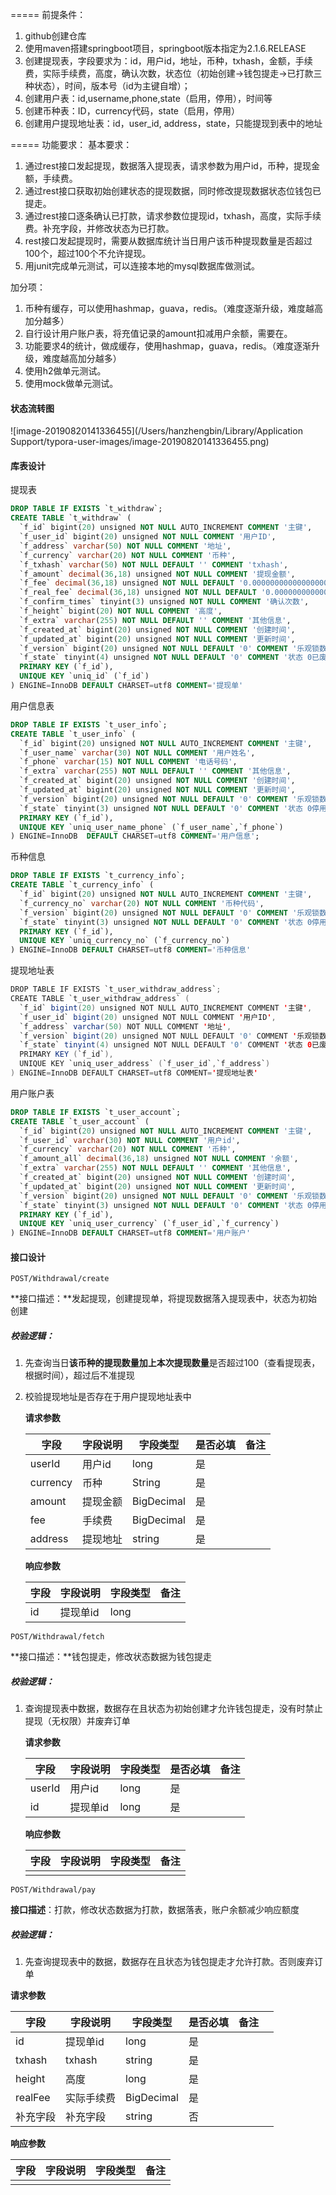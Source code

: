 ===== 前提条件：

1. github创建仓库
2. 使用maven搭建springboot项目，springboot版本指定为2.1.6.RELEASE
3. 创建提现表，字段要求为：id，用户id，地址，币种，txhash，金额，手续费，实际手续费，高度，确认次数，状态位（初始创建->钱包提走->已打款三种状态），时间，版本号（id为主键自增）；
4. 创建用户表：id,username,phone,state（启用，停用），时间等
5. 创建币种表：ID，currency代码，state（启用，停用）
6. 创建用户提现地址表：id，user_id, address，state，只能提现到表中的地址

===== 功能要求：
基本要求：

1. 通过rest接口发起提现，数据落入提现表，请求参数为用户id，币种，提现金额，手续费。
2. 通过rest接口获取初始创建状态的提现数据，同时修改提现数据状态位钱包已提走。
3. 通过rest接口逐条确认已打款，请求参数位提现id，txhash，高度，实际手续费。补充字段，并修改状态为已打款。
4. rest接口发起提现时，需要从数据库统计当日用户该币种提现数量是否超过100个，超过100个不允许提现。
5. 用junit完成单元测试，可以连接本地的mysql数据库做测试。

加分项：

1. 币种有缓存，可以使用hashmap，guava，redis。（难度逐渐升级，难度越高加分越多）
2. 自行设计用户账户表，将充值记录的amount扣减用户余额，需要在。
3. 功能要求4的统计，做成缓存，使用hashmap，guava，redis。（难度逐渐升级，难度越高加分越多）
4. 使用h2做单元测试。
5. 使用mock做单元测试。



#### 状态流转图

![image-20190820141336455](/Users/hanzhengbin/Library/Application Support/typora-user-images/image-20190820141336455.png)

#### 库表设计

提现表

```sql
DROP TABLE IF EXISTS `t_withdraw`;
CREATE TABLE `t_withdraw` (
  `f_id` bigint(20) unsigned NOT NULL AUTO_INCREMENT COMMENT '主键',
  `f_user_id` bigint(20) unsigned NOT NULL COMMENT '用户ID',
  `f_address` varchar(50) NOT NULL COMMENT '地址',
  `f_currency` varchar(20) NOT NULL COMMENT '币种',
  `f_txhash` varchar(50) NOT NULL DEFAULT '' COMMENT 'txhash',
  `f_amount` decimal(36,18) unsigned NOT NULL COMMENT '提现金额',
  `f_fee` decimal(36,18) unsigned NOT NULL DEFAULT '0.000000000000000000' COMMENT '手续费',
  `f_real_fee` decimal(36,18) unsigned NOT NULL DEFAULT '0.000000000000000000' COMMENT '实际手续费',
  `f_confirm_times` tinyint(3) unsigned NOT NULL COMMENT '确认次数',
  `f_height` bigint(20) NOT NULL COMMENT '高度',
  `f_extra` varchar(255) NOT NULL DEFAULT '' COMMENT '其他信息',
  `f_created_at` bigint(20) unsigned NOT NULL COMMENT '创建时间',
  `f_updated_at` bigint(20) unsigned NOT NULL COMMENT '更新时间',
  `f_version` bigint(20) unsigned NOT NULL DEFAULT '0' COMMENT '乐观锁数据版本',
  `f_state` tinyint(4) unsigned NOT NULL DEFAULT '0' COMMENT '状态 0已废弃 1初始创建  2钱包提走 3已打款 ',
  PRIMARY KEY (`f_id`),
  UNIQUE KEY `uniq_id` (`f_id`)
) ENGINE=InnoDB DEFAULT CHARSET=utf8 COMMENT='提现单'
```

用户信息表

```sql
DROP TABLE IF EXISTS `t_user_info`;
CREATE TABLE `t_user_info` (
  `f_id` bigint(20) unsigned NOT NULL AUTO_INCREMENT COMMENT '主键',
  `f_user_name` varchar(30) NOT NULL COMMENT '用户姓名',
  `f_phone` varchar(15) NOT NULL COMMENT '电话号码',
  `f_extra` varchar(255) NOT NULL DEFAULT '' COMMENT '其他信息',
  `f_created_at` bigint(20) unsigned NOT NULL COMMENT '创建时间',
  `f_updated_at` bigint(20) unsigned NOT NULL COMMENT '更新时间',
  `f_version` bigint(20) unsigned NOT NULL DEFAULT '0' COMMENT '乐观锁数据版本',
  `f_state` tinyint(3) unsigned NOT NULL DEFAULT '0' COMMENT '状态 0停用  1启用 ',
  PRIMARY KEY (`f_id`),
  UNIQUE KEY `uniq_user_name_phone` (`f_user_name`,`f_phone`)
) ENGINE=InnoDB  DEFAULT CHARSET=utf8 COMMENT='用户信息';
```

币种信息

```sql
DROP TABLE IF EXISTS `t_currency_info`;
CREATE TABLE `t_currency_info` (
  `f_id` bigint(20) unsigned NOT NULL AUTO_INCREMENT COMMENT '主键',
  `f_currency_no` varchar(20) NOT NULL COMMENT '币种代码',
  `f_version` bigint(20) unsigned NOT NULL DEFAULT '0' COMMENT '乐观锁数据版本',
  `f_state` tinyint(3) unsigned NOT NULL DEFAULT '0' COMMENT '状态 0停用  1启用 ',
  PRIMARY KEY (`f_id`),
  UNIQUE KEY `uniq_currency_no` (`f_currency_no`)
) ENGINE=InnoDB DEFAULT CHARSET=utf8 COMMENT='币种信息'
```

提现地址表

```java
DROP TABLE IF EXISTS `t_user_withdraw_address`;
CREATE TABLE `t_user_withdraw_address` (
  `f_id` bigint(20) unsigned NOT NULL AUTO_INCREMENT COMMENT '主键',
  `f_user_id` bigint(20) unsigned NOT NULL COMMENT '用户ID',
  `f_address` varchar(50) NOT NULL COMMENT '地址',
  `f_version` bigint(20) unsigned NOT NULL DEFAULT '0' COMMENT '乐观锁数据版本',
  `f_state` tinyint(4) unsigned NOT NULL DEFAULT '0' COMMENT '状态 0已废弃 1启用',
  PRIMARY KEY (`f_id`),
  UNIQUE KEY `uniq_user_address` (`f_user_id`,`f_address`)
) ENGINE=InnoDB DEFAULT CHARSET=utf8 COMMENT='提现地址表'
```

用户账户表

```sql
DROP TABLE IF EXISTS `t_user_account`;
CREATE TABLE `t_user_account` (
  `f_id` bigint(20) unsigned NOT NULL AUTO_INCREMENT COMMENT '主键',
  `f_user_id` varchar(30) NOT NULL COMMENT '用户id', 
  `f_currency` varchar(20) NOT NULL COMMENT '币种',
  `f_amount_all` decimal(36,18) unsigned NOT NULL COMMENT '余额',
  `f_extra` varchar(255) NOT NULL DEFAULT '' COMMENT '其他信息',
  `f_created_at` bigint(20) unsigned NOT NULL COMMENT '创建时间',
  `f_updated_at` bigint(20) unsigned NOT NULL COMMENT '更新时间',
  `f_version` bigint(20) unsigned NOT NULL DEFAULT '0' COMMENT '乐观锁数据版本',
  `f_state` tinyint(3) unsigned NOT NULL DEFAULT '0' COMMENT '状态 0停用  1启用 ',
  PRIMARY KEY (`f_id`),
  UNIQUE KEY `uniq_user_currency` (`f_user_id`,`f_currency`)
) ENGINE=InnoDB DEFAULT CHARSET=utf8 COMMENT='用户账户'
```

#### 接口设计

```
POST/Withdrawal/create
```

**接口描述：**发起提现，创建提现单，将提现数据落入提现表中，状态为初始创建

##### **校验逻辑：**

1. 先查询当日**该币种的提现数量加上本次提现数量**是否超过100（查看提现表，根据时间），超过后不准提现

2. 校验提现地址是否存在于用户提现地址表中

   **请求参数**

   | 字段     | 字段说明 | 字段类型   | 是否必填 | 备注 |
   | -------- | -------- | ---------- | -------- | ---- |
   | userId   | 用户id   | long       | 是       |      |
   | currency | 币种     | String     | 是       |      |
   | amount   | 提现金额 | BigDecimal | 是       |      |
   | fee      | 手续费   | BigDecimal | 是       |      |
   | address  | 提现地址 | string     | 是       |      |

   **响应参数**

   | 字段 | 字段说明 | 字段类型 | 备注 |
   | ---- | -------- | -------- | ---- |
   | id   | 提现单id | long     |      |

```
POST/Withdrawal/fetch
```

**接口描述：**钱包提走，修改状态数据为钱包提走

##### **校验逻辑：**

1. 查询提现表中数据，数据存在且状态为初始创建才允许钱包提走，没有时禁止提现（无权限）并废弃订单

   **请求参数**

   | 字段   | 字段说明 | 字段类型 | 是否必填 | 备注 |
   | ------ | -------- | -------- | -------- | ---- |
   | userId | 用户id   | long     | 是       |      |
   | id     | 提现单id | long     | 是       |      |

   **响应参数**

   | 字段 | 字段说明 | 字段类型 | 备注 |
   | ---- | -------- | -------- | ---- |
   |      |          |          |      |

```
POST/Withdrawal/pay
```

**接口描述**：打款，修改状态数据为打款，数据落表，账户余额减少响应额度

##### **校验逻辑：**

1. 先查询提现表中的数据，数据存在且状态为钱包提走才允许打款。否则废弃订单

**请求参数**

| 字段     | 字段说明   | 字段类型   | 是否必填 | 备注 |      |
| -------- | ---------- | ---------- | -------- | ---- | ---- |
| id       | 提现单id   | long       | 是       |      |      |
| txhash   | txhash     | string     | 是       |      |      |
| height   | 高度       | long       | 是       |      |      |
| realFee  | 实际手续费 | BigDecimal | 是       |      |      |
| 补充字段 | 补充字段   | string     | 否       |      |      |

**响应参数**

| 字段 | 字段说明 | 字段类型 | 备注 |
| ---- | -------- | -------- | ---- |
|      |          |          |      |